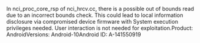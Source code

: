 In nci_proc_core_rsp of nci_hrcv.cc, there is a possible out of bounds read due to an incorrect bounds check. This could lead to local information disclosure via compromised device firmware with System execution privileges needed. User interaction is not needed for exploitation.Product: AndroidVersions: Android-10Android ID: A-141550919